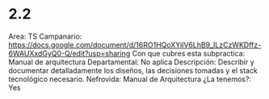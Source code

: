 # 2.2

Area: TS
Campanario: https://docs.google.com/document/d/16RO1HQoXYiIV6LhB9_ILzCzWKDffz-6WAUXxdGyQ0-Q/edit?usp=sharing
Con que cubres esta subpractica: Manual de arquitectura
Departamental: No aplica
Descripción: Describir y documentar detalladamente los diseños, las decisiones tomadas y el stack tecnológico necesario.
Nefrovida: Manual de Arquitectura
¿La tenemos?: Yes